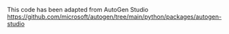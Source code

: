 This code has been adapted from AutoGen Studio https://github.com/microsoft/autogen/tree/main/python/packages/autogen-studio